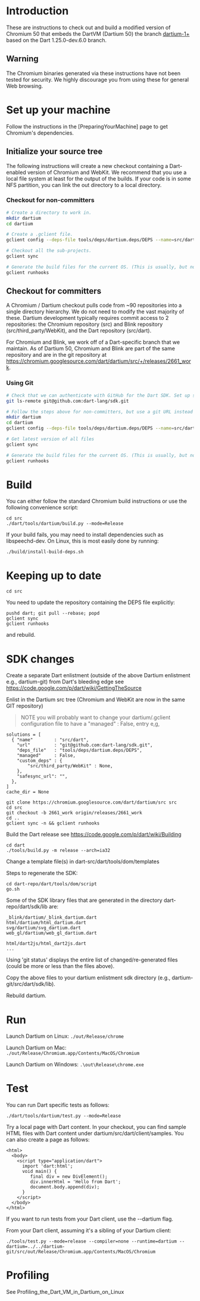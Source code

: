 # Introduction
These are instructions to check out and build a modified version of Chromium 50 that embeds the DartVM (Dartium 50) the branch [dartium-1+](https://github.com/dart-lang/sdk/tree/dartium-1+) based on the Dart 1.25.0-dev.6.0 branch.

## Warning

The Chromium binaries generated via these instructions have not been tested for security. We highly discourage you from using these for general Web browsing.

# Set up your machine
Follow the instructions in the [PreparingYourMachine] page to get Chromium's dependencies.

## Initialize your source tree
The following instructions will create a new checkout containing a Dart-enabled version of Chromium and WebKit. We recommend that you use a local file system at least for the output of the builds. If your code is in some NFS partition, you can link the out directory to a local directory.

### Checkout for non-committers

```bash
# Create a directory to work in.
mkdir dartium
cd dartium

# Create a .gclient file.
gclient config --deps-file tools/deps/dartium.deps/DEPS --name=src/dart https://github.com/dart-lang/sdk.git@dartium-1+

# Checkout all the sub-projects.
gclient sync

# Generate the build files for the current OS. (This is usually, but not always, run as part of gclient sync.)
gclient runhooks
```

## Checkout for committers
A Chromium / Dartium checkout pulls code from ~90 repositories into a single directory hierarchy. We do not need to modify the vast majority of these. Dartium development typically requires commit access to 2 repositories: the Chromium repository (src) and Blink repository (src/third_party/WebKit), and the Dart repository (src/dart).

For Chromium and Blink, we work off of a Dart-specific branch that we maintain. As of Dartium 50, Chromium and Blink are part of the same repository and are in the git repository at https://chromium.googlesource.com/dart/dartium/src/+/releases/2661_work.

### Using Git
```bash
# Check that we can authenticate with GitHub for the Dart SDK. Set up ssh keys with Github if this fails.
git ls-remote git@github.com:dart-lang/sdk.git

# Follow the steps above for non-committers, but use a git URL instead of an HTTPS URL to check out
mkdir dartium
cd dartium
gclient config --deps-file tools/deps/dartium.deps/DEPS --name=src/dart git@github.com:dart-lang/sdk.git@dartium-1+

# Get latest version of all files
gclient sync

# Generate the build files for the current OS. (This is usually, but not always, run as part of gclient sync.)
gclient runhooks
```

# Build
You can either follow the standard Chromium build instructions or use the following convenience script:

```
cd src
./dart/tools/dartium/build.py --mode=Release
```
If your build fails, you may need to install dependencies such as libspeechd-dev. On Linux, this is most easily done by running:

```
./build/install-build-deps.sh
```

# Keeping up to date
```
cd src
```
You need to update the repository containing the DEPS file explicitly:

```
pushd dart; git pull --rebase; popd
gclient sync
gclient runhooks
```
and rebuild.

# SDK changes

Create a separate Dart enlistment (outside of the above Dartium enlistment e.g., dartium-git) from Dart's bleeding edge see https://code.google.com/p/dart/wiki/GettingTheSource

Enlist in the Dartium src tree (Chromium and WebKit are now in the same GIT repository)

> NOTE you will probably want to change your dartium/.gclient configuration file to have a "managed"   : False, entry e,g,

```
solutions = [
  { "name"        : "src/dart",
    "url"         : "git@github.com:dart-lang/sdk.git",
    "deps_file"   : "tools/deps/dartium.deps/DEPS",
    "managed"     : False,
    "custom_deps" : {
        "src/third_party/WebKit" : None,
    },
    "safesync_url": "",
  },
]
cache_dir = None
```

```
git clone https://chromium.googlesource.com/dart/dartium/src src
cd src
git checkout -b 2661_work origin/releases/2661_work
cd ..
gclient sync -n && gclient runhooks
```
Build the Dart release see https://code.google.com/p/dart/wiki/Building

```
cd dart
./tools/build.py -m release --arch=ia32
```
Change a template file(s) in dart-src/dart/tools/dom/templates

Steps to regenerate the SDK:

```
cd dart-repo/dart/tools/dom/script
go.sh
```
Some of the SDK library files that are generated in the directory dart-repo/dart/sdk/lib are:

```
_blink/dartium/_blink_dartium.dart
html/dartium/html_dartium.dart
svg/dartium/svg_dartium.dart
web_gl/dartium/web_gl_dartium.dart

html/dart2js/html_dart2js.dart
...
```

Using 'git status' displays the entire list of changed/re-generated files (could be more or less than the files above).

Copy the above files to your dartium enlistment sdk directory (e.g., dartium-git/src/dart/sdk/lib).

Rebuild dartium.


# Run
Launch Dartium on Linux: `./out/Release/chrome`

Launch Dartium on Mac: `./out/Release/Chromium.app/Contents/MacOS/Chromium`

Launch Dartium on Windows: `.\out\Release\chrome.exe`

# Test
You can run Dart specific tests as follows:

```
./dart/tools/dartium/test.py --mode=Release
```
Try a local page with Dart content. In your checkout, you can find sample HTML files with Dart content under dartium/src/dart/client/samples. You can also create a page as follows:

```
<html>
  <body>
    <script type="application/dart">
      import 'dart:html';
      void main() {
         final div = new DivElement();
         div.innerHtml = 'Hello from Dart';
         document.body.append(div);
      }
    </script>
  </body>
</html>
```

If you want to run tests from your Dart client, use the --dartium flag.

From your Dart client, assuming it's a sibling of your Dartium client:

```
./tools/test.py --mode=release --compiler=none --runtime=dartium --dartium=../../dartium-git/src/out/Release/Chromium.app/Contents/MacOS/Chromium
```

# Profiling
See Profiling_the_Dart_VM_in_Dartium_on_Linux